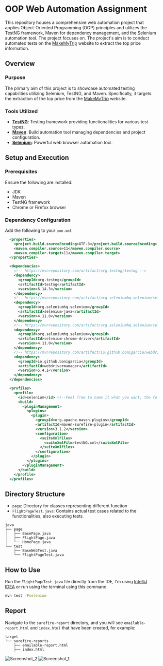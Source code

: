 # OOP Web Automation Assignment

This repository houses a comprehensive web automation project that applies Object-Oriented Programming (OOP) principles and utilizes the TestNG framework, Maven for dependency management, and the Selenium automation tool. The project focuses on. The project's aim is to conduct automated tests on the [MakeMyTrip](https://www.makemytrip.com/) website to extract the top price information.

## Overview

### Purpose
The primary aim of this project is to showcase automated testing capabilities utilizing Selenium, TestNG, and Maven. Specifically, it targets the extraction of the top price from the [MakeMyTrip](https://www.makemytrip.com/) website.

### Tools Utilized
- [**TestNG**](https://testng.org/doc/): Testing framework providing functionalities for various test types.
- [**Maven**](https://maven.apache.org/): Build automation tool managing dependencies and project configuration.
- [**Selenium**](https://www.selenium.dev/): Powerful web browser automation tool.

## Setup and Execution

### Prerequisites
Ensure the following are installed:
- JDK
- Maven
- TestNG framework
- Chrome or Firefox browser

### Dependency Configuration
Add the following to your `pom.xml`
```xml
  <properties>
    <project.build.sourceEncoding>UTF-8</project.build.sourceEncoding>
    <maven.compiler.source>11</maven.compiler.source>
    <maven.compiler.target>11</maven.compiler.target>
  </properties>

  <dependencies>
    <!-- https://mvnrepository.com/artifact/org.testng/testng -->
    <dependency>
      <groupId>org.testng</groupId>
      <artifactId>testng</artifactId>
      <version>6.14.3</version>
    </dependency>
    <!-- https://mvnrepository.com/artifact/org.seleniumhq.selenium/selenium-java -->
    <dependency>
      <groupId>org.seleniumhq.selenium</groupId>
      <artifactId>selenium-java</artifactId>
      <version>4.11.0</version>
    </dependency>
    <!-- https://mvnrepository.com/artifact/org.seleniumhq.selenium/selenium-chrome-driver -->
    <dependency>
      <groupId>org.seleniumhq.selenium</groupId>
      <artifactId>selenium-chrome-driver</artifactId>
      <version>4.11.0</version>
    </dependency>
    <!-- https://mvnrepository.com/artifact/io.github.bonigarcia/webdrivermanager -->
    <dependency>
      <groupId>io.github.bonigarcia</groupId>
      <artifactId>webdrivermanager</artifactId>
      <version>5.4.1</version>
    </dependency>
  </dependencies>

  <profiles>
    <profile>
      <id>selenium</id> <!--Feel free to name it what you want, the following id to run later in the console-->
      <build>
        <pluginManagement>
          <plugins>
            <plugin>
              <groupId>org.apache.maven.plugins</groupId>
              <artifactId>maven-surefire-plugin</artifactId>
              <version>3.1.2</version>
              <configuration>
                <suiteXmlFiles>
                  <suiteXmlFile>testNG.xml</suiteXmlFile>
                </suiteXmlFiles>
              </configuration>
            </plugin>
          </plugins>
        </pluginManagement>
      </build>
    </profile>
  </profiles>

```
## Directory Structure
- `page`: Directory for classes representing different function
- `FlightPageTest.java`: Contains actual test cases related to the functionalities, also executing tests.

```
java
├── page
│   ├── BasePage.java
│   ├── FlightPage.java
│   └── HomePage.java
└── test
    ├── BaseWebTest.java
    └── FlightPageTest.java
```

## How to Use
Run the `FlightPageTest.java` file directly from the IDE, I'm using [IntelliJ IDEA](https://www.jetbrains.com/idea/) or run using the terminal using this command
```bash
mvn test -Pselenium
```

## Report
Navigate to the `surefire-report` directory, and you will see `emailable-report.html` and `index.html` that have been created, for example:
```
target
└── surefire-reports
    ├── emailable-report.html
    ├── index.html
```
![Screenshot_2](https://github.com/dannyhdyt/Web-Automation-Assignment/assets/153344198/6c8a2975-322a-47ee-9f21-16412a63409f)
![Screenshot_1](https://github.com/dannyhdyt/Web-Automation-Assignment/assets/153344198/e3f959a7-5d76-4b9f-b433-75e4bed232a7)
